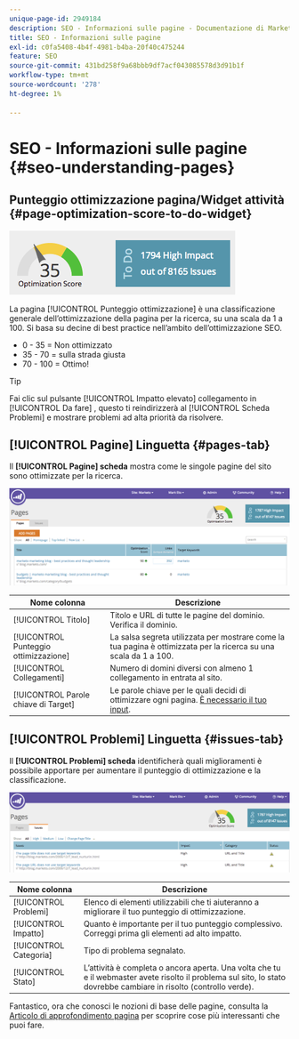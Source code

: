 ```yaml
---
unique-page-id: 2949184
description: SEO - Informazioni sulle pagine - Documentazione di Marketo - Documentazione del prodotto
title: SEO - Informazioni sulle pagine
exl-id: c0fa5408-4b4f-4981-b4ba-20f40c475244
feature: SEO
source-git-commit: 431bd258f9a68bbb9df7acf043085578d3d91b1f
workflow-type: tm+mt
source-wordcount: '278'
ht-degree: 1%

---
```


# SEO - Informazioni sulle pagine {#seo-understanding-pages}

## Punteggio ottimizzazione pagina/Widget attività {#page-optimization-score-to-do-widget}

![](assets/image2014-9-17-21-3a52-3a3.png)

La pagina [!UICONTROL Punteggio ottimizzazione] è una classificazione generale dell’ottimizzazione della pagina per la ricerca, su una scala da 1 a 100. Si basa su decine di best practice nell’ambito dell’ottimizzazione SEO.

* 0 - 35 = Non ottimizzato
* 35 - 70 = sulla strada giusta
* 70 - 100 = Ottimo!

>[!TIP]
>
>Fai clic sul pulsante [!UICONTROL Impatto elevato] collegamento in [!UICONTROL Da fare] , questo ti reindirizzerà al [!UICONTROL Scheda Problemi] e mostrare problemi ad alta priorità da risolvere.

## [!UICONTROL Pagine] Linguetta {#pages-tab}

Il **[!UICONTROL Pagine] scheda** mostra come le singole pagine del sito sono ottimizzate per la ricerca.

![](assets/image2014-9-17-21-3a52-3a41.png)

| Nome colonna | Descrizione |
|---|---|
| [!UICONTROL Titolo] | Titolo e URL di tutte le pagine del dominio. Verifica il dominio. |
| [!UICONTROL Punteggio ottimizzazione] | La salsa segreta utilizzata per mostrare come la tua pagina è ottimizzata per la ricerca su una scala da 1 a 100. |
| [!UICONTROL Collegamenti] | Numero di domini diversi con almeno 1 collegamento in entrata al sito. |
| [!UICONTROL Parole chiave di Target] | Le parole chiave per le quali decidi di ottimizzare ogni pagina. [È necessario il tuo input](/help/marketo/product-docs/additional-apps/seo/pages/seo-using-the-page-detail-drill-down.md). |

## [!UICONTROL Problemi] Linguetta {#issues-tab}

Il **[!UICONTROL Problemi] scheda** identificherà quali miglioramenti è possibile apportare per aumentare il punteggio di ottimizzazione e la classificazione.

![](assets/image2014-9-17-21-3a53-3a15.png)

| Nome colonna | Descrizione |
|---|---|
| [!UICONTROL Problemi] | Elenco di elementi utilizzabili che ti aiuteranno a migliorare il tuo punteggio di ottimizzazione. |
| [!UICONTROL Impatto] | Quanto è importante per il tuo punteggio complessivo. Correggi prima gli elementi ad alto impatto. |
| [!UICONTROL Categoria] | Tipo di problema segnalato. |
| [!UICONTROL Stato] | L’attività è completa o ancora aperta. Una volta che tu e il webmaster avete risolto il problema sul sito, lo stato dovrebbe cambiare in risolto (controllo verde). |

Fantastico, ora che conosci le nozioni di base delle pagine, consulta la [Articolo di approfondimento pagina](/help/marketo/product-docs/additional-apps/seo/pages/seo-using-the-page-detail-drill-down.md) per scoprire cose più interessanti che puoi fare.
